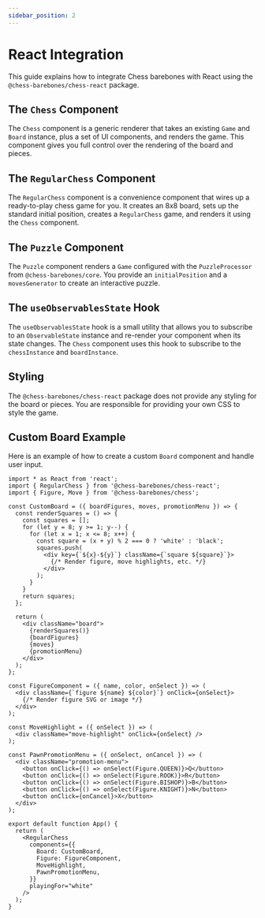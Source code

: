 ```yaml
---
sidebar_position: 2
---
```


# React Integration

This guide explains how to integrate Chess barebones with React using the `@chess-barebones/chess-react` package.

## The `Chess` Component

The `Chess` component is a generic renderer that takes an existing `Game` and `Board` instance, plus a set of UI components, and renders the game. This component gives you full control over the rendering of the board and pieces.

## The `RegularChess` Component

The `RegularChess` component is a convenience component that wires up a ready-to-play chess game for you. It creates an 8x8 board, sets up the standard initial position, creates a `RegularChess` game, and renders it using the `Chess` component.

## The `Puzzle` Component

The `Puzzle` component renders a `Game` configured with the `PuzzleProcessor` from `@chess-barebones/core`. You provide an `initialPosition` and a `movesGenerator` to create an interactive puzzle.

## The `useObservablesState` Hook

The `useObservablesState` hook is a small utility that allows you to subscribe to an `ObservableState` instance and re-render your component when its state changes. The `Chess` component uses this hook to subscribe to the `chessInstance` and `boardInstance`.

## Styling

The `@chess-barebones/chess-react` package does not provide any styling for the board or pieces. You are responsible for providing your own CSS to style the game.

## Custom Board Example

Here is an example of how to create a custom `Board` component and handle user input.

```tsx
import * as React from 'react';
import { RegularChess } from '@chess-barebones/chess-react';
import { Figure, Move } from '@chess-barebones/chess';

const CustomBoard = ({ boardFigures, moves, promotionMenu }) => {
  const renderSquares = () => {
    const squares = [];
    for (let y = 8; y >= 1; y--) {
      for (let x = 1; x <= 8; x++) {
        const square = (x + y) % 2 === 0 ? 'white' : 'black';
        squares.push(
          <div key={`${x}-${y}`} className={`square ${square}`}>
            {/* Render figure, move highlights, etc. */}
          </div>
        );
      }
    }
    return squares;
  };

  return (
    <div className="board">
      {renderSquares()}
      {boardFigures}
      {moves}
      {promotionMenu}
    </div>
  );
};

const FigureComponent = ({ name, color, onSelect }) => (
  <div className={`figure ${name} ${color}`} onClick={onSelect}>
    {/* Render figure SVG or image */}
  </div>
);

const MoveHighlight = ({ onSelect }) => (
  <div className="move-highlight" onClick={onSelect} />
);

const PawnPromotionMenu = ({ onSelect, onCancel }) => (
  <div className="promotion-menu">
    <button onClick={() => onSelect(Figure.QUEEN)}>Q</button>
    <button onClick={() => onSelect(Figure.ROOK)}>R</button>
    <button onClick={() => onSelect(Figure.BISHOP)}>B</button>
    <button onClick={() => onSelect(Figure.KNIGHT)}>N</button>
    <button onClick={onCancel}>X</button>
  </div>
);

export default function App() {
  return (
    <RegularChess
      components={{
        Board: CustomBoard,
        Figure: FigureComponent,
        MoveHighlight,
        PawnPromotionMenu,
      }}
      playingFor="white"
    />
  );
}
```

